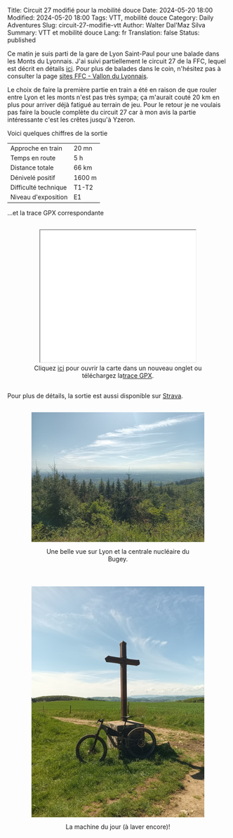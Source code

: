 Title:       Circuit 27 modifié pour la mobilité douce
Date:        2024-05-20 18:00
Modified:    2024-05-20 18:00
Tags:        VTT, mobilité douce
Category:    Daily Adventures
Slug:        circuit-27-modifie-vtt
Author:      Walter Dal'Maz Silva
Summary:     VTT et mobilité douce
Lang:        fr
Translation: false
Status:      published

Ce matin je suis parti de la gare de Lyon Saint-Paul pour une balade dans les Monts du Lyonnais. J'ai suivi partiellement le circuit 27 de la FFC, lequel est décrit en détails [ici](https://www.val-vtt.fr/uploads/ZoneActivite/id34/fiche%20circuit%2027.pdf). Pour plus de balades dans le coin, n'hésitez pas à consulter la page [sites FFC - Vallon du Lyonnais](https://sitesvtt.ffc.fr/sites/vallon-du-lyonnais-2/?cn-reloaded=1).

Le choix de faire la première partie en train a été en raison de que rouler entre Lyon et les monts n'est pas très sympa; ça m'aurait couté 20 km en plus pour arriver déjà fatigué au terrain de jeu. Pour le retour je ne voulais pas faire la boucle complète du circuit 27 car à mon avis la partie intéressante c'est les crêtes jusqu'à Yzeron.

Voici quelques chiffres de la sortie

<div align="center">
<table>
<tr><td>Approche en train   </td><td>20 mn</td></tr>
<tr><td>Temps en route      </td><td>5 h</td></tr>
<tr><td>Distance totale     </td><td>66 km</td></tr>
<tr><td>Dénivelé positif    </td><td>1600 m</td></tr>
<tr><td>Difficulté technique</td><td>T1-T2</td></tr>
<tr><td>Niveau d'exposition </td><td>E1</td></tr>
</table>
</div>

...et la trace GPX correspondante

<figure align="center" style="padding: 15px;">
    <iframe 
        src   = "media/2024-05-20-VTT-Monts-du-Lyonnais"
        width = "90%"
        height= "300px"
        title = "Adventure Track"
        >
    </iframe>
    <figcaption>
    Cliquez <a href="media/2024-05-20-VTT-Monts-du-Lyonnais" target="_blank">ici</a> pour ouvrir la carte dans un nouveau onglet ou téléchargez la<a href="media/2024-05-20-VTT-Monts-du-Lyonnais/track.gpx" target="_blank">trace GPX</a>.
    </figcaption>
</figure>

Pour plus de détails, la sortie est aussi disponible sur [Strava](https://www.strava.com/activities/11454548964).

<figure align="center" style="padding: 15px;">
<img src="media/2024-05-20-VTT-Monts-du-Lyonnais/IMG_20240520_100458_721-by-6.jpg" alt="" width="500px" />
<figcaption style="padding: 10px;">Une belle vue sur Lyon et la centrale nucléaire du Bugey.</figcaption>
</figure>

<figure align="center" style="padding: 15px;">
<img src="media/2024-05-20-VTT-Monts-du-Lyonnais/IMG_20240520_110519_776-by-6.jpg" alt="" width="500px" />
<figcaption style="padding: 10px;">La machine du jour (à laver encore)!</figcaption>
</figure>
